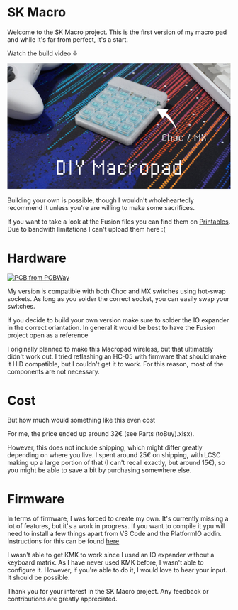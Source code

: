 # SK Macro

Welcome to the SK Macro project. This is the first version of my macro pad and while it's far from perfect, it's a start.

Watch the build video ↓

[<img src="/img/Thumbnail%20-%202.jpg">](https://www.youtube.com/watch?v=0lB-7FOjO98)

Building your own is possible, though I wouldn't wholeheartedly recommend it unless you're are willing to make some sacrifices.

If you want to take a look at the Fusion files you can find them on [Printables](https://www.printables.com/model/741922). Due to bandwith limitations I can't upload them here :(

# Hardware

<a href="https://www.pcbway.com/project/shareproject/DIY_Macropad_ab1137f4.html"><img src="/img/banner.rar" alt="PCB from PCBWay" /></a>

My version is compatible with both Choc and MX switches using hot-swap sockets. As long as you solder the correct socket, you can easily swap your switches.

If you decide to build your own version make sure to solder the IO expander in the correct oriantation. In general it would be best to have the Fusion project open as a reference

I originally planned to make this Macropad wireless, but that ultimately didn't work out. I tried reflashing an HC-05 with firmware that should make it HID compatible, but I couldn't get it to work. For this reason, most of the components are not necessary.

# Cost
But how much would something like this even cost

For me, the price ended up around 32€ (see Parts (toBuy).xlsx). 

However, this does not include shipping, which might differ greatly depending on where you live. I spent around 25€ on shipping, with LCSC making up a large portion of that (I can't recall exactly, but around 15€), so you might be able to save a bit by purchasing somewhere else.

# Firmware

In terms of firmware, I was forced to create my own. It's currently missing a lot of features, but it's a work in progress. If you want to compile it ypu will need to install a few things apart from VS Code and the PlatformIO addin. Instructions for this can be found [here](https://arduino-pico.readthedocs.io/en/latest/platformio.html)

I wasn't able to get KMK to work since I used an IO expander without a keyboard matrix. As I have never used KMK before, I wasn't able to configure it. However, if you're able to do it, I would love to hear your input. It should be possible.

Thank you for your interest in the SK Macro project. Any feedback or contributions are greatly appreciated.
